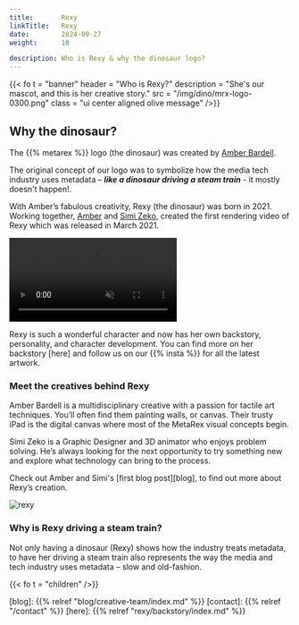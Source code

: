 ```yaml
---
title:       Rexy
linkTitle:   Rexy
date:        2024-09-27
weight:      10

description: Who is Rexy & why the dinosaur logo?
---
```

<!-- markdownlint-disable MD033 -->
{{< fo t = "banner"
    header = "Who is Rexy?"
    description = "She's our mascot, and this is her creative story."
    src = "/img/dino/mrx-logo-0300.png"
    class = "ui center aligned olive message"
/>}}

## Why the dinosaur?

The {{% metarex %}} logo (the dinosaur) was created by [Amber Bardell][AB].

The original concept of our logo was to symbolize how the media tech
industry uses metadata – ***like a dinosaur driving a steam train*** - it mostly
doesn't happen!.

With Amber’s fabulous creativity, Rexy (the dinosaur) was born in 2021.
Working together, [Amber][AB] and [Simi Zeko][SZ], created the first rendering
video of Rexy which was released in March 2021.

<div class = "ui olive container segment">
  <video class = "ui image" autoplay = "1" loop = "1" controls = "1" muted = "1">
    <source src = "/meeja/mrx3-roar.mp4">
  </video>
</div>

Rexy is such a wonderful character and now has her own backstory, personality,
and character development.  You can find more on her backstory [here] and follow us on our {{% insta %}} for all the latest artwork.

### Meet the creatives behind Rexy

Amber Bardell is a multidisciplinary creative with a passion for tactile art
techniques. You’ll often find them painting walls, or canvas. Their trusty iPad
is the digital canvas where most of the MetaRex visual concepts begin.

Simi Zeko is a Graphic Designer and 3D animator who enjoys problem solving.
He’s always looking for the next opportunity to try something new and explore
what technology can bring to the process.

Check out Amber and Simi's [first blog post][blog], to find out more about Rexy’s
creation. 


<div class = "ui centered fluid image"><img src = "/img/dino/mrx-train-long-1000.png" alt = "rexy"></div>

### Why is Rexy driving a steam train?

Not only having a dinosaur (Rexy) shows how the industry treats metadata, to have her driving a steam train also represents the way the media and tech industry uses metadata – slow and old-fashion.

{{< fo t = "children" />}}


[AB]:      https://amberbardell.com
[SZ]:      https://simizeko.com
[blog]:    {{% relref "blog/creative-team/index.md" %}}
[contact]: {{% relref "/contact" %}}
[here]:    {{% relref "rexy/backstory/index.md" %}}